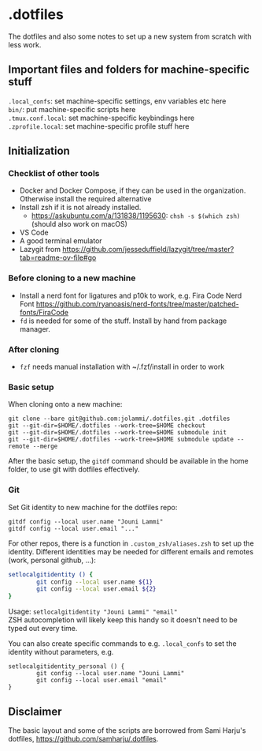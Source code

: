 # .dotfiles
The dotfiles and also some notes to set up a new system from scratch with less work.

## Important files and folders for machine-specific stuff
`.local_confs`: set machine-specific settings, env variables etc here  
`bin/`: put machine-specific scripts here  
`.tmux.conf.local`: set machine-specific keybindings here  
`.zprofile.local`: set machine-specific profile stuff here  
  

## Initialization
### Checklist of other tools
- Docker and Docker Compose, if they can be used in the organization. Otherwise install the required alternative  
- Install zsh if it is not already installed.  
  - https://askubuntu.com/a/131838/1195630: `chsh -s $(which zsh)` (should also work on macOS)  
- VS Code  
- A good terminal emulator
- Lazygit from https://github.com/jesseduffield/lazygit/tree/master?tab=readme-ov-file#go

### Before cloning to a new machine
- Install a nerd font for ligatures and p10k to work, e.g. Fira Code Nerd Font https://github.com/ryanoasis/nerd-fonts/tree/master/patched-fonts/FiraCode  
- `fd` is needed for some of the stuff. Install by hand from package manager.  
### After cloning
- `fzf` needs manual installation with ~/.fzf/install in order to work  
### Basic setup
When cloning onto a new machine:  
```
git clone --bare git@github.com:jolammi/.dotfiles.git .dotfiles
git --git-dir=$HOME/.dotfiles --work-tree=$HOME checkout
git --git-dir=$HOME/.dotfiles --work-tree=$HOME submodule init
git --git-dir=$HOME/.dotfiles --work-tree=$HOME submodule update --remote --merge
```

After the basic setup, the `gitdf` command should be available in the home folder, to use git with dotfiles effectively.
### Git 
Set Git identity to new machine for the dotfiles repo:  
```
gitdf config --local user.name "Jouni Lammi"
gitdf config --local user.email "..."

```
For other repos, there is a function in `.custom_zsh/aliases.zsh` to set up the identity. Different identities may be needed
for different emails and remotes (work, personal github, ...):  
```bash
setlocalgitidentity () {
        git config --local user.name ${1}
        git config --local user.email ${2}
}
```  
Usage: `setlocalgitidentity "Jouni Lammi" "email"`  
ZSH autocompletion will likely keep this handy so it doesn't need to be typed out every time.

You can also create specific commands to e.g. `.local_confs` to set the identity without parameters, e.g.  
```
setlocalgitidentity_personal () {
        git config --local user.name "Jouni Lammi"
        git config --local user.email "email"
}
```  
## Disclaimer
The basic layout and some of the scripts are borrowed from Sami Harju's dotfiles, https://github.com/samharju/.dotfiles.
